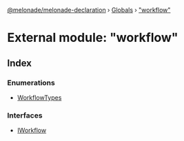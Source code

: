 [@melonade/melonade-declaration](../README.md) › [Globals](../globals.md) › ["workflow"](_workflow_.md)

# External module: "workflow"

## Index

### Enumerations

* [WorkflowTypes](../enums/_workflow_.workflowtypes.md)

### Interfaces

* [IWorkflow](../interfaces/_workflow_.iworkflow.md)
